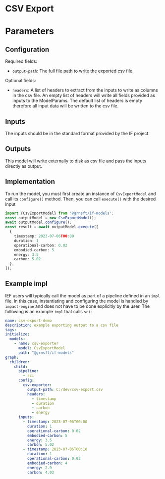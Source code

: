 # CSV Export

# Parameters

## Configuration

Required fields:

- `output-path`: The full file path to write the exported csv file.

Optional fields:

- `headers`: A list of headers to extract from the inputs to write as columns in the csv file. An empty list of headers will write all fields provided as inputs to the ModelParams. 
 The default list of headers is empty therefore all input data will be written to the csv file. 

## Inputs

The inputs should be in the standard format provided by the IF project. 

## Outputs

This model will write externally to disk as csv file and pass the inputs directly as output. 

## Implementation

To run the model, you must first create an instance of `CsvExportModel` and call its `configure()` method. Then, you can call `execute()` with the desired input

```typescript
import {CsvExportModel} from '@grnsft/if-models';
const outputModel = new CsvExportModel();
await outputModel.configure();
const result = await outputModel.execute([
  {
    timestamp: 2023-07-06T00:00
    duration: 1
    operational-carbon: 0.02
    embodied-carbon: 5
    energy: 3.5
    carbon: 5.02
  },
]);
```

## Example impl

IEF users will typically call the model as part of a pipeline defined in an `impl`
file. In this case, instantiating and configuring the model is handled by
`impact-engine` and does not have to be done explicitly by the user.
The following is an example `impl` that calls `sci`:

```yaml
name: csv-export-demo
description: example exporting output to a csv file
tags:
initialize:
  models:
    - name: csv-exporter
      model: CsvExportModel
      path: "@grnsft/if-models"
graph:
  children:
    child:
      pipeline:
        - sci
      config:
        csv-exporter:
          output-path: C:/dev/csv-export.csv
          headers:
            - timestamp
            - duration
            - carbon
            - energy
      inputs:
        - timestamp: 2023-07-06T00:00
          duration: 1
          operational-carbon: 0.02
          embodied-carbon: 5
          energy: 3.5
          carbon: 5.02
        - timestamp: 2023-07-06T00:10
          duration: 1
          operational-carbon: 0.03
          embodied-carbon: 4
          energy: 2.9
          carbon: 4.03
```